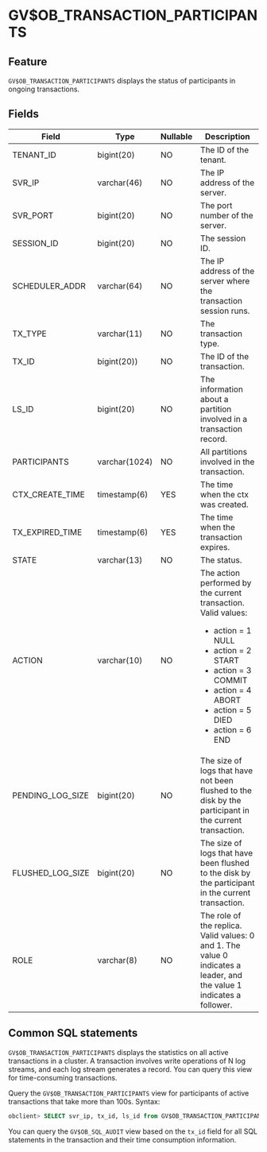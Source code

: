 # GV$OB_TRANSACTION_PARTICIPANTS

## Feature

`GV$OB_TRANSACTION_PARTICIPANTS` displays the status of participants in ongoing transactions.

## Fields

| Field | Type | Nullable | Description |
|-------------------------|---------------|------------|-----------------|
| TENANT_ID | bigint(20) | NO | The ID of the tenant. |
| SVR_IP | varchar(46) | NO | The IP address of the server. |
| SVR_PORT | bigint(20) | NO | The port number of the server. |
| SESSION_ID | bigint(20) | NO | The session ID. |
| SCHEDULER_ADDR | varchar(64) | NO | The IP address of the server where the transaction session runs. |
| TX_TYPE | varchar(11) | NO | The transaction type. |
| TX_ID | bigint(20)) | NO | The ID of the transaction. |
| LS_ID | bigint(20) | NO | The information about a partition involved in a transaction record. |
| PARTICIPANTS | varchar(1024) | NO | All partitions involved in the transaction. |
| CTX_CREATE_TIME | timestamp(6) | YES | The time when the ctx was created. |
| TX_EXPIRED_TIME | timestamp(6) | YES | The time when the transaction expires. |
| STATE | varchar(13) | NO | The status. |
| ACTION | varchar(10) | NO | The action performed by the current transaction. Valid values:<ul><li>action = 1 NULL</li><li> action = 2 START </li><li>action = 3 COMMIT </li><li>action = 4 ABORT </li><li>action = 5 DIED</li><li> action = 6 END</li><ul> |
| PENDING_LOG_SIZE | bigint(20) | NO | The size of logs that have not been flushed to the disk by the participant in the current transaction. |
| FLUSHED_LOG_SIZE | bigint(20) | NO | The size of logs that have been flushed to the disk by the participant in the current transaction. |
| ROLE | varchar(8) | NO | The role of the replica. Valid values: 0 and 1. The value 0 indicates a leader, and the value 1 indicates a follower.  |



## Common SQL statements

`GV$OB_TRANSACTION_PARTICIPANTS` displays the statistics on all active transactions in a cluster. A transaction involves write operations of N log streams, and each log stream generates a record. You can query this view for time-consuming transactions.

Query the `GV$OB_TRANSACTION_PARTICIPANTS` view for participants of active transactions that take more than 100s. Syntax:

```sql
obclient> SELECT svr_ip, tx_id, ls_id from GV$OB_TRANSACTION_PARTICIPANTS where tenant_id = xxx and ctx_create_time < date_sub(now(), INTERVAL 100 SECOND);
```

You can query the `GV$OB_SQL_AUDIT` view based on the `tx_id` field for all SQL statements in the transaction and their time consumption information.
